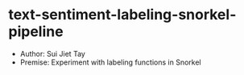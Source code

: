 # text-sentiment-labeling-snorkel-pipeline

- Author: Sui Jiet Tay
- Premise: Experiment with labeling functions in Snorkel
